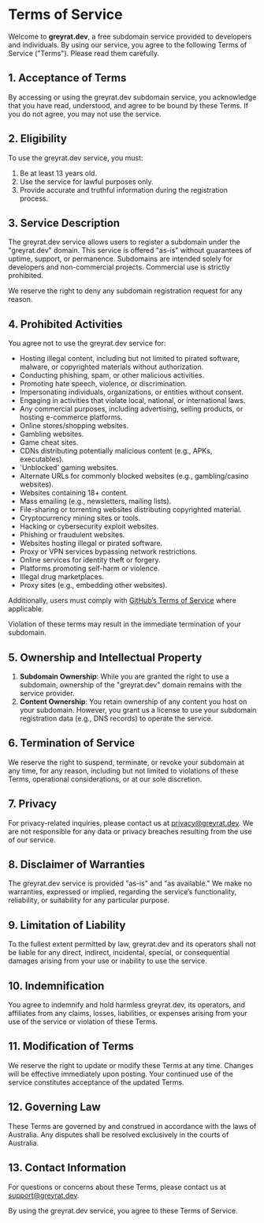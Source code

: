 # Terms of Service
Welcome to **greyrat.dev**, a free subdomain service provided to developers and individuals. By using our service, you agree to the following Terms of Service ("Terms"). Please read them carefully.

## 1. Acceptance of Terms
By accessing or using the greyrat.dev subdomain service, you acknowledge that you have read, understood, and agree to be bound by these Terms. If you do not agree, you may not use the service.

## 2. Eligibility
To use the greyrat.dev service, you must:

1. Be at least 13 years old.
2. Use the service for lawful purposes only.
3. Provide accurate and truthful information during the registration process.

## 3. Service Description
The greyrat.dev service allows users to register a subdomain under the "greyrat.dev" domain. This service is offered "as-is" without guarantees of uptime, support, or permanence. Subdomains are intended solely for developers and non-commercial projects. Commercial use is strictly prohibited.

We reserve the right to deny any subdomain registration request for any reason. 

## 4. Prohibited Activities
You agree not to use the greyrat.dev service for:

- Hosting illegal content, including but not limited to pirated software, malware, or copyrighted materials without authorization.
- Conducting phishing, spam, or other malicious activities.
- Promoting hate speech, violence, or discrimination.
- Impersonating individuals, organizations, or entities without consent.
- Engaging in activities that violate local, national, or international laws.
- Any commercial purposes, including advertising, selling products, or hosting e-commerce platforms.
- Online stores/shopping websites.
- Gambling websites.
- Game cheat sites.
- CDNs distributing potentially malicious content (e.g., APKs, executables).
- 'Unblocked' gaming websites.
- Alternate URLs for commonly blocked websites (e.g., gambling/casino websites).
- Websites containing 18+ content.
- Mass emailing (e.g., newsletters, mailing lists).
- File-sharing or torrenting websites distributing copyrighted material.
- Cryptocurrency mining sites or tools.
- Hacking or cybersecurity exploit websites.
- Phishing or fraudulent websites.
- Websites hosting illegal or pirated software.
- Proxy or VPN services bypassing network restrictions.
- Online services for identity theft or forgery.
- Platforms promoting self-harm or violence.
- Illegal drug marketplaces.
- Proxy sites (e.g., embedding other websites).

Additionally, users must comply with [GitHub’s Terms of Service](https://docs.github.com/en/site-policy/github-terms/github-terms-of-service) where applicable.

Violation of these terms may result in the immediate termination of your subdomain.

## 5. Ownership and Intellectual Property
1. **Subdomain Ownership**: While you are granted the right to use a subdomain, ownership of the "greyrat.dev" domain remains with the service provider.
2. **Content Ownership**: You retain ownership of any content you host on your subdomain. However, you grant us a license to use your subdomain registration data (e.g., DNS records) to operate the service.

## 6. Termination of Service
We reserve the right to suspend, terminate, or revoke your subdomain at any time, for any reason, including but not limited to violations of these Terms, operational considerations, or at our sole discretion.

## 7. Privacy
For privacy-related inquiries, please contact us at privacy@greyrat.dev. We are not responsible for any data or privacy breaches resulting from the use of our service.

## 8. Disclaimer of Warranties
The greyrat.dev service is provided "as-is" and "as available." We make no warranties, expressed or implied, regarding the service’s functionality, reliability, or suitability for any particular purpose.

## 9. Limitation of Liability
To the fullest extent permitted by law, greyrat.dev and its operators shall not be liable for any direct, indirect, incidental, special, or consequential damages arising from your use or inability to use the service.

## 10. Indemnification
You agree to indemnify and hold harmless greyrat.dev, its operators, and affiliates from any claims, losses, liabilities, or expenses arising from your use of the service or violation of these Terms.

## 11. Modification of Terms
We reserve the right to update or modify these Terms at any time. Changes will be effective immediately upon posting. Your continued use of the service constitutes acceptance of the updated Terms.

## 12. Governing Law
These Terms are governed by and construed in accordance with the laws of Australia. Any disputes shall be resolved exclusively in the courts of Australia.

## 13. Contact Information
For questions or concerns about these Terms, please contact us at support@greyrat.dev.

By using the greyrat.dev service, you agree to these Terms of Service.
